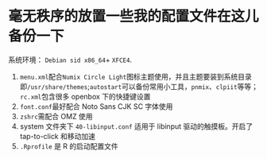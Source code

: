 # 毫无秩序的放置一些我的配置文件在这儿备份一下

系统环境：
`Debian sid x86_64`+ `XFCE4`.

1. `menu.xml`配合`Numix Circle Light`图标主题使用，并且主题要装到系统目录即`/usr/share/themes`;`autostart`可以备份常用小工具，`pnmix`、`clpiit`等等；`rc.xml`包含很多 openbox 下的快捷键设置
2. `font.conf`最好配合 Noto Sans CJK SC 字体使用
3. `zshrc`需配合 OMZ 使用
4. system 文件夹下 `40-libinput.conf` 适用于 libinput 驱动的触摸板。开启了 tap-to-click 和移动加速
5. `.Rprofile` 是 R 的启动配置文件